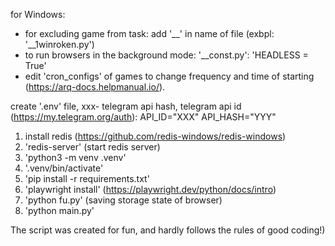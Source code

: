 for Windows:

- for excluding game from task: add '__' in name of file (exbpl: '__1winroken.py')
- to run browsers in the background mode: '__const.py': 'HEADLESS = True'
- edit 'cron_configs' of games to change frequency and time of starting (https://arq-docs.helpmanual.io/).

create '.env' file, xxx- telegram api hash, telegram api id (https://my.telegram.org/auth):
API_ID="XXX"
API_HASH="YYY"

1. install redis (https://github.com/redis-windows/redis-windows)
2. 'redis-server' (start redis server)
3. 'python3 -m venv .venv'
4. '.venv/bin/activate'
5. 'pip install -r requirements.txt'
6. 'playwright install' (https://playwright.dev/python/docs/intro)
7. 'python fu.py' (saving storage state of browser)
8. 'python main.py'

The script was created for fun, and hardly follows the rules of good coding!)
